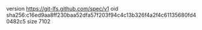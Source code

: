 version https://git-lfs.github.com/spec/v1
oid sha256:c16ed9aa8ff230baa52dfa57f203f94c4c13b326f4a2f4c61135680fd40482c5
size 7102
